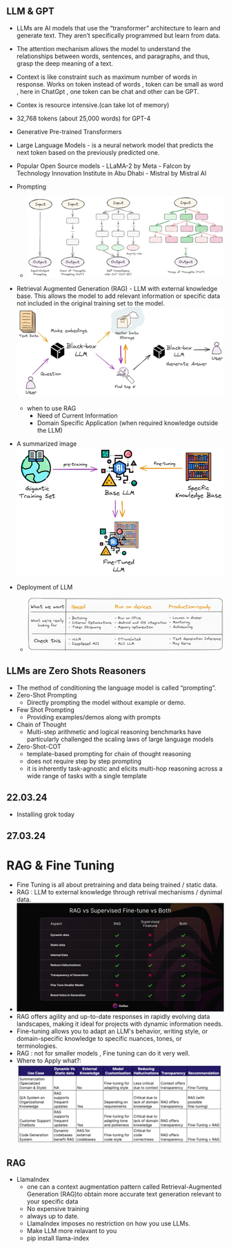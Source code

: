 ## LLM & GPT
-   LLMs are AI models that use the “transformer” architecture to learn and generate text. They aren’t specifically programmed but learn from data.
-    The attention mechanism allows the model to understand the relationships between words, sentences, and paragraphs, and thus, grasp the deep meaning of a text.
-    Context is like constraint such as maximum number of words in response. Works on token instead of words , token can be small as word , here in ChatGpt , one token can be chat and other can be GPT.
-    Contex is resource intensive.(can take lot of memory)
-    32,768 tokens (about 25,000 words) for GPT-4 
-    Generative Pre-trained Transformers
-    Large Language Models - is a neural network model that predicts the next token based on the previously predicted one. 
-    Popular Open Source models
                - LLaMA-2 by Meta
                - Falcon by Technology Innovation Institute in Abu Dhabi
                - Mistral by Mistral AI
- Prompting
    - ![alt text](image.png)
- Retrieval Augmented Generation (RAG) - LLM with external knowledge base.
This allows the model to add relevant information or specific data not included in the original training set to the model.
![alt text](image-1.png)

    - when to use RAG
      - Need of Current Information
      - Domain Specific Application (when required knowledge outside the LLM)
- A summarized image
    ![alt text](image-2.png)
  
- Deployment of LLM
  - ![alt text](image-3.png)

## LLMs are Zero Shots Reasoners
- The method of conditioning the language model is called “prompting”.
- Zero-Shot Prompting 
  - Directly prompting the model without example or demo.
- Few Shot Prompting
  -  Providing examples/demos along with prompts
- Chain of Thought
  - Multi-step arithmetic and logical reasoning benchmarks have particularly challenged the scaling laws of large language models
- Zero-Shot-COT
  - template-based prompting for chain of thought reasoning
  - does not require step by step prompting
  - it is inherently task-agnostic and elicits multi-hop reasoning across a wide range of tasks with a single template



## 22.03.24
- Installing grok today


## 27.03.24
# RAG & Fine Tuning
- Fine Tuning is all about pretraining and data being trained / static data.
- RAG : LLM to external knowledge through retrival mechanisms / dynimal data.
- ![alt text](image-4.png) 
- RAG offers agility and up-to-date responses in rapidly evolving data landscapes, making it ideal for projects with dynamic information needs.
- Fine-tuning allows you to adapt an LLM's behavior, writing style, or domain-specific knowledge to specific nuances, tones, or terminologies.
- RAG : not for smaller models , Fine tuning can do it very well.
- Where to Apply what?:
     ![alt text](image-5.png)

## RAG
- LlamaIndex 
  -  one can a context augmentation pattern called Retrieval-Augmented Generation (RAG)to obtain more accurate text generation relevant to your specific data
  -  No expensive training
  -  always up to date.
  -  LlamaIndex imposes no restriction on how you use LLMs.
  -  Make LLM more relavant to you
  -  pip install llama-index 
